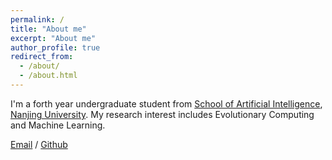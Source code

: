 ```yaml
---
permalink: /
title: "About me"
excerpt: "About me"
author_profile: true
redirect_from: 
  - /about/
  - /about.html
---
```


I'm a forth year undergraduate student from [School of Artificial Intelligence](https://ai.nju.edu.cn/), [Nanjing University](https://www.nju.edu.cn/). My research interest includes Evolutionary Computing and Machine Learning.

[Email](191300047@smail.nju.edu.cn) / [Github](https://github.com/thebigfour) 
